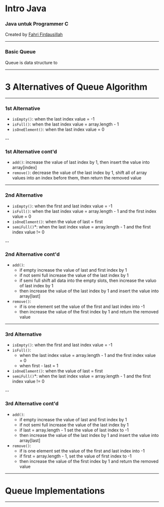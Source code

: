 # Intro Java

### Java untuk Programmer C

Created by [Fahri Firdausillah](http://fahrifirdaus.web.id)

---

### Basic Queue

Queue is data structure to 

---

# 3 Alternatives of Queue Algorithm

---

### 1st Alternative

- ```isEmpty()```: when the last index value = -1
- ```isFull()```: when the last index value = array.length - 1
- ```isOneElement()```: when the last index value = 0

-- 

### 1st Alternative cont'd

- ```add()```: increase the value of last index by 1, then insert the
  value into array[index]
- ```remove()```: decrease the value of the last index by 1, shift all
  of array values into an index before them, then return the removed value

---

### 2nd Alternative

- ```isEmpty()```: when the first and last index value = -1
- ```isFull()```: when the last index value = array.length - 1
  and the first index value = 0
- ```isOneElement()```: when the value of last = first
- ```semiFull()```*: when the last index value = array.length - 1
  and the first index value != 0

--

### 2nd Alternative cont'd

- ```add()```: 
  - if empty increase the value of last and first index by 1
  - if not semi full increase the value of the last index by 1
  - if semi full shift all data into the empty slots, then
    increase the valuo of last index by 1
  - then increase the value of the last index by 1 and insert
    the value into array[last]
- ```remove()```:
  - if is one element set the value of the first and last index into -1
  - then increase the value of the first index by 1 and return the 
    removed value
    
---

### 3rd Alternative

- ```isEmpty()```: when the first and last index value = -1
- ```isFull()```: 
  - when the last index value = array.length - 1 and the first index value = 0
  - when first - last = 1
- ```isOneElement()```: when the value of last = first
- ```semiFull()```*: when the last index value = array.length - 1
  and the first index value != 0
  
--

### 3rd Alternative cont'd

- ```add()```: 
  - if empty increase the value of last and first index by 1
  - if not semi full increase the value of the last index by 1
  - if last = array.length - 1 set the value of last index to -1
  - then increase the value of the last index by 1 and insert
    the value into array[last]
- ```remove()```:
  - if is one element set the value of the first and last index into -1
  - if first = array.length - 1, set the value of first index to -1
  - then increase the value of the first index by 1 and return the 
    removed value

---

# Queue Implementations

---
